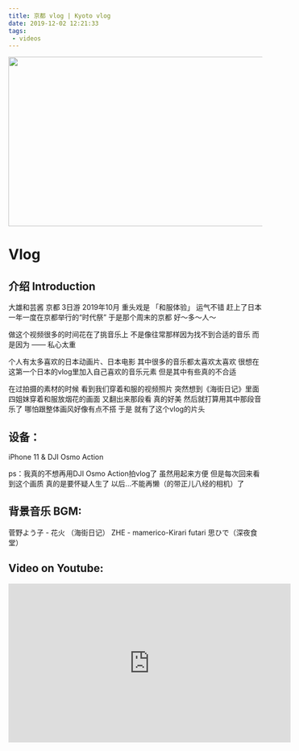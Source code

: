 ```yaml
---
title: 京都 vlog | Kyoto vlog
date: 2019-12-02 12:21:33
tags: 
 - videos
---
```


<img src="https://personal-bucket-prod.s3-us-west-2.amazonaws.com/videos/kyoto_vlog.jpg" width = "516" height = "336"/>

<!-- more -->
# Vlog
## 介绍 Introduction

大雄和芸酱 京都 3日游 2019年10月
重头戏是 「和服体验」
运气不错 赶上了日本一年一度在京都举行的“时代祭”
于是那个周末的京都 好～多～人～

做这个视频很多的时间花在了挑音乐上
不是像往常那样因为找不到合适的音乐
而是因为 —— 私心太重

个人有太多喜欢的日本动画片、日本电影
其中很多的音乐都太喜欢太喜欢
很想在这第一个日本的vlog里加入自己喜欢的音乐元素
但是其中有些真的不合适

在过拍摄的素材的时候
看到我们穿着和服的视频照片
突然想到《海街日记》里面四姐妹穿着和服放烟花的画面
又翻出来那段看
真的好美
然后就打算用其中那段音乐了
哪怕跟整体画风好像有点不搭
于是
就有了这个vlog的片头


## 设备：
iPhone 11 & DJI Osmo Action

ps：我真的不想再用DJI Osmo Action拍vlog了
虽然用起来方便
但是每次回来看到这个画质
真的是要怀疑人生了
以后...不能再懒（的带正儿八经的相机）了


## 背景音乐 BGM:
菅野よう子 - 花火 （海街日记）
ZHE - mamerico-Kirari futari 
思ひで（深夜食堂）


## Video on Youtube:

<iframe width="560" height="315" src="https://www.youtube.com/embed/35ENSFSzmt4" frameborder="0" allow="accelerometer; autoplay; encrypted-media; gyroscope; picture-in-picture" allowfullscreen></iframe>